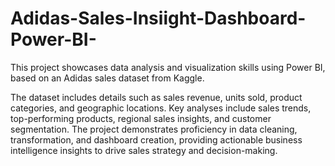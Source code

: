 # Adidas-Sales-Insiight-Dashboard-Power-BI-
This project showcases data analysis and visualization skills using Power BI, based on an Adidas sales dataset from Kaggle.

The dataset includes details such as sales revenue, units sold, product categories, and geographic locations. Key analyses include sales trends, top-performing products, regional sales insights, and customer segmentation. The project demonstrates proficiency in data cleaning, transformation, and dashboard creation, providing actionable business intelligence insights to drive sales strategy and decision-making.
